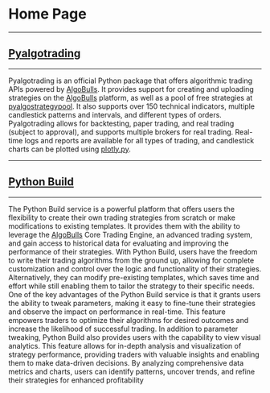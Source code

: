 # Home Page

---

## [Pyalgotrading](pyalgotrad/index.md)

---
Pyalgotrading is an official Python package that offers algorithmic trading APIs powered by [AlgoBulls](https://www.algobulls.com/). It provides support for creating and uploading strategies on the [AlgoBulls](https://www.algobulls.com/) platform, as well as a pool of free strategies at [pyalgostrategypool](https://github.com/algobulls/pyalgostrategypool). It
also supports over 150 technical indicators, multiple candlestick patterns and intervals, and different types of orders. Pyalgotrading allows for backtesting, paper trading, and real trading (subject to approval), and supports multiple brokers for
real trading. Real-time logs and reports are available for all types of trading, and candlestick charts can be plotted using [plotly.py](https://github.com/plotly/plotly.py).

---

## [Python Build](python_build/index.md)

---
The Python Build service is a powerful platform that offers users the flexibility to create their own trading strategies from scratch or make modifications to existing templates. It provides them with the ability to leverage the [AlgoBulls](https://www.algobulls.com/) Core Trading Engine, an advanced trading system, and gain access to historical data for evaluating and improving the performance of their strategies.
With Python Build, users have the freedom to write their trading algorithms from the ground up, allowing for complete customization and control over the logic and functionality of their strategies. Alternatively, they can modify pre-existing templates, which saves time and effort while still enabling them to tailor the strategy to their specific needs.
One of the key advantages of the Python Build service is that it grants users the ability to tweak parameters, making it easy to fine-tune their strategies and observe the impact on performance in real-time. This feature empowers traders to optimize their algorithms for desired outcomes and increase the likelihood of successful trading.
In addition to parameter tweaking, Python Build also provides users with the capability to view visual analytics. This feature allows for in-depth analysis and visualization of strategy performance, providing traders with valuable insights and enabling them to make data-driven decisions. By analyzing comprehensive data metrics and charts, users can identify patterns, uncover trends, and refine their strategies for enhanced profitability


